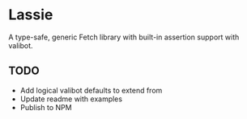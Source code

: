 # Lassie

A type-safe, generic Fetch library with built-in assertion support with valibot.

## TODO

* Add logical valibot defaults to extend from
* Update readme with examples
* Publish to NPM